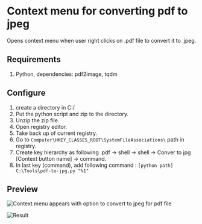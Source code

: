 # Context menu for converting pdf to jpeg

Opens context menu when user right clicks on .pdf file to convert it to .jpeg.

## Requirements

1. Python, dependencies: pdf2image, tqdm  

## Configure

1.  create a directory in C:/
2.  Put the python script and zip to the directory.
3.  Unzip the zip file.
4.  Open registry editor.
5.  Take back up of current registry.
6.  Go to `Computer\HKEY_CLASSES_ROOT\SystemFileAssociations\` path in registry.
7.  Create key hierarchy as following .pdf -> shell -> shell -> Conver to jpg [Context button name] -> command.
8.  In last key (command), add following command  : `[python path] C:\Tools\pdf-to-jpg.py "%1"` 

## Preview

![Context menu appears with option to convert to jpeg for pdf file](https://github.com/PoojanSmart/pdf-to-jpeg-context-menu/assets/44301271/5168797c-45ec-479f-85d7-b1ebfbae1df0)

![Result](https://github.com/PoojanSmart/pdf-to-jpeg-context-menu/assets/44301271/d1296cbe-397d-4000-ab25-ec99e286ce31)


